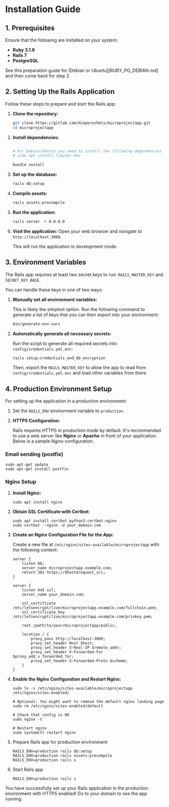 # Installation Guide

## 1. Prerequisites

Ensure that the following are installed on your system:

- **Ruby 3.1.6**
- **Rails 7**
- **PostgreSQL**

See this preparation guide for [Debian or Ubuntu][RUBY_PG_DEBIAN.md] and then come back for step 2.

## 2. Setting Up the Rails Application

Follow these steps to prepare and start the Rails app:

1. **Clone the repository:**
    ```sh
    git clone https://gitlab.com/dzaporozhets/microprojectapp.git
    cd microprojectapp
    ```

2. **Install dependencies:**
    ```sh

    # For Debian/Ubuntu you need to install the following dependencies before bundle install:
    # sudo apt install libyaml-dev
 
    bundle install
    ```

3. **Set up the database:**
    ```sh
    rails db:setup
    ```

4. **Compile assets:**
    ```sh
    rails assets:precompile
    ```

5. **Run the application:**
    ```sh
    rails server -b 0.0.0.0
    ```

6. **Visit the application:**
    Open your web browser and navigate to `http://localhost:3000`.

   This will run the application in development mode.

## 3. Environment Variables

The Rails app requires at least two secret keys to run: `RAILS_MASTER_KEY` and `SECRET_KEY_BASE`.

You can handle these keys in one of two ways:

1. **Manually set all environment variables:**

    This is likely the simplest option. Run the following command to generate a list of keys that you can then export into your environment:
    ```sh
    bin/generate-env-vars
    ```

2. **Automatically generate all necessary secrets:**

    Run the script to generate all required secrets into `config/credentials.yml.enc`:
    ```sh
    rails setup:credentials_and_db_encryption
    ```

    Then, export the `RAILS_MASTER_KEY` to allow the app to read from `config/credentials.yml.enc` and load other variables from there.

## 4. Production Environment Setup

For setting up the application in a production environment:

1. Set the `RAILS_ENV` environment variable to `production`.

2. **HTTPS Configuration:**

   Rails requires HTTPS in production mode by default. It's recommended to use a web server like **Nginx** or **Apache** in front of your application. Below is a sample Nginx configuration:


### Email sending (postfix)

```
sudo apt-get update
sudo apt-get install postfix
```

### Nginx Setup

1. **Install Nginx:**

    ```
    sudo apt install nginx
    ```

2. **Obtain SSL Certificate with Certbot:**

    ```
    sudo apt install certbot python3-certbot-nginx
    sudo certbot --nginx -d your_domain.com
    ```

3. **Create an Nginx Configuration File for the App:**

   Create a new file at `/etc/nginx/sites-available/microprojectapp` with the following content:

    ```
    server {
        listen 80;
        server_name microprojectapp.example.com;
        return 301 https://$host$request_uri;
    }

    server {
        listen 443 ssl;
        server_name your_domain.com;

        ssl_certificate /etc/letsencrypt/live/microprojectapp.example.com/fullchain.pem;
        ssl_certificate_key /etc/letsencrypt/live/microprojectapp.example.com/privkey.pem;

        root /path/to/your/microprojectapp/public;

        location / {
            proxy_pass http://localhost:3000;
            proxy_set_header Host $host;
            proxy_set_header X-Real-IP $remote_addr;
            proxy_set_header X-Forwarded-For $proxy_add_x_forwarded_for;
            proxy_set_header X-Forwarded-Proto $scheme;
        }
    }
    ```

4. **Enable the Nginx Configuration and Restart Nginx:**

    ```
    sudo ln -s /etc/nginx/sites-available/microprojectapp /etc/nginx/sites-enabled/

    # Optional: You might want to remove the default nginx landing page 
    sudo rm /etc/nginx/sites-enabled/default 

    # Check that config is OK
    sudo nginx -t

    # Restart nginx
    sudo systemctl restart nginx
    ```

5. Prepare Rails app for production environment

    ```
    RAILS_ENV=production rails db:setup
    RAILS_ENV=production rails assets:precompile
    RAILS_ENV=production rails s
    ```

6. Start Rails app

    ```
    RAILS_ENV=production rails s
    ```


You have successfully set up your Rails application in the production environment with HTTPS enabled! Go to your domain to see the app running. 
